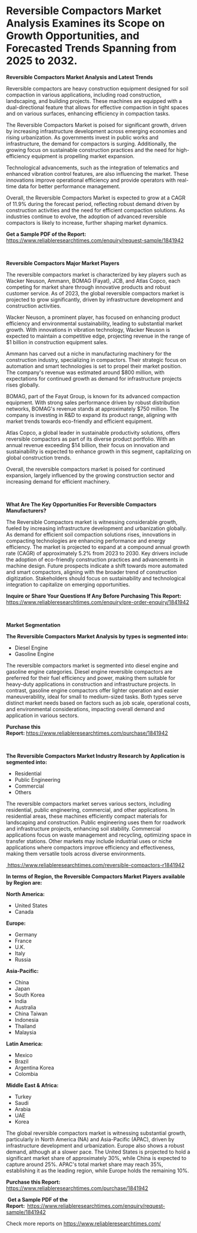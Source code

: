 <p><h1>Reversible Compactors Market Analysis Examines its Scope on Growth Opportunities, and Forecasted Trends Spanning from 2025 to 2032.</h1></p><p><strong>Reversible Compactors Market Analysis and Latest Trends</strong></p>
<p><p>Reversible compactors are heavy construction equipment designed for soil compaction in various applications, including road construction, landscaping, and building projects. These machines are equipped with a dual-directional feature that allows for effective compaction in tight spaces and on various surfaces, enhancing efficiency in compaction tasks. </p><p>The Reversible Compactors Market is poised for significant growth, driven by increasing infrastructure development across emerging economies and rising urbanization. As governments invest in public works and infrastructure, the demand for compactors is surging. Additionally, the growing focus on sustainable construction practices and the need for high-efficiency equipment is propelling market expansion. </p><p>Technological advancements, such as the integration of telematics and enhanced vibration control features, are also influencing the market. These innovations improve operational efficiency and provide operators with real-time data for better performance management. </p><p>Overall, the Reversible Compactors Market is expected to grow at a CAGR of 11.9% during the forecast period, reflecting robust demand driven by construction activities and the need for efficient compaction solutions. As industries continue to evolve, the adoption of advanced reversible compactors is likely to increase, further shaping market dynamics.</p></p>
<p><strong>Get a Sample PDF of the Report:&nbsp;</strong> <a href="https://www.reliableresearchtimes.com/enquiry/request-sample/1841942?utm_campaign=2220&utm_medium=2&utm_source=Github&utm_content=ia&utm_term=26032025&utm_id=reversible-compactors">https://www.reliableresearchtimes.com/enquiry/request-sample/1841942</a></p>
<p>&nbsp;</p>
<p><strong>Reversible Compactors Major Market Players</strong></p>
<p><p>The reversible compactors market is characterized by key players such as Wacker Neuson, Ammann, BOMAG (Fayat), JCB, and Atlas Copco, each competing for market share through innovative products and robust customer service. As of 2023, the global reversible compactors market is projected to grow significantly, driven by infrastructure development and construction activities.</p><p>Wacker Neuson, a prominent player, has focused on enhancing product efficiency and environmental sustainability, leading to substantial market growth. With innovations in vibration technology, Wacker Neuson is expected to maintain a competitive edge, projecting revenue in the range of $1 billion in construction equipment sales.</p><p>Ammann has carved out a niche in manufacturing machinery for the construction industry, specializing in compactors. Their strategic focus on automation and smart technologies is set to propel their market position. The company's revenue was estimated around $800 million, with expectations for continued growth as demand for infrastructure projects rises globally.</p><p>BOMAG, part of the Fayat Group, is known for its advanced compaction equipment. With strong sales performance driven by robust distribution networks, BOMAG's revenue stands at approximately $750 million. The company is investing in R&D to expand its product range, aligning with market trends towards eco-friendly and efficient equipment.</p><p>Atlas Copco, a global leader in sustainable productivity solutions, offers reversible compactors as part of its diverse product portfolio. With an annual revenue exceeding $14 billion, their focus on innovation and sustainability is expected to enhance growth in this segment, capitalizing on global construction trends.</p><p>Overall, the reversible compactors market is poised for continued expansion, largely influenced by the growing construction sector and increasing demand for efficient machinery.</p></p>
<p>&nbsp;</p>
<p><strong>What Are The Key Opportunities For Reversible Compactors Manufacturers?</strong></p>
<p><p>The Reversible Compactors market is witnessing considerable growth, fueled by increasing infrastructure development and urbanization globally. As demand for efficient soil compaction solutions rises, innovations in compacting technologies are enhancing performance and energy efficiency. The market is projected to expand at a compound annual growth rate (CAGR) of approximately 5.2% from 2023 to 2030. Key drivers include the adoption of eco-friendly construction practices and advancements in machine design. Future prospects indicate a shift towards more automated and smart compactors, aligning with the broader trend of construction digitization. Stakeholders should focus on sustainability and technological integration to capitalize on emerging opportunities.</p></p>
<p><strong>Inquire or Share Your Questions If Any Before Purchasing This Report:</strong> <a href="https://www.reliableresearchtimes.com/enquiry/pre-order-enquiry/1841942?utm_campaign=2220&utm_medium=2&utm_source=Github&utm_content=ia&utm_term=26032025&utm_id=reversible-compactors">https://www.reliableresearchtimes.com/enquiry/pre-order-enquiry/1841942</a></p>
<p>&nbsp;</p>
<p><strong>Market Segmentation</strong></p>
<p><strong>The Reversible Compactors Market Analysis by types is segmented into:</strong></p>
<p><ul><li>Diesel Engine</li><li>Gasoline Engine</li></ul></p>
<p><p>The reversible compactors market is segmented into diesel engine and gasoline engine categories. Diesel engine reversible compactors are preferred for their fuel efficiency and power, making them suitable for heavy-duty applications in construction and infrastructure projects. In contrast, gasoline engine compactors offer lighter operation and easier maneuverability, ideal for small to medium-sized tasks. Both types serve distinct market needs based on factors such as job scale, operational costs, and environmental considerations, impacting overall demand and application in various sectors.</p></p>
<p><strong>Purchase this Report:&nbsp;</strong><a href="https://www.reliableresearchtimes.com/purchase/1841942?utm_campaign=2220&utm_medium=2&utm_source=Github&utm_content=ia&utm_term=26032025&utm_id=reversible-compactors">https://www.reliableresearchtimes.com/purchase/1841942</a></p>
<p>&nbsp;</p>
<p><strong>The Reversible Compactors Market Industry Research by Application is segmented into:</strong></p>
<p><ul><li>Residential</li><li>Public Engineering</li><li>Commercial</li><li>Others</li></ul></p>
<p><p>The reversible compactors market serves various sectors, including residential, public engineering, commercial, and other applications. In residential areas, these machines efficiently compact materials for landscaping and construction. Public engineering uses them for roadwork and infrastructure projects, enhancing soil stability. Commercial applications focus on waste management and recycling, optimizing space in transfer stations. Other markets may include industrial uses or niche applications where compactors improve efficiency and effectiveness, making them versatile tools across diverse environments.</p></p>
<p><a href="https://www.reliableresearchtimes.com/reversible-compactors-r1841942?utm_campaign=2220&utm_medium=2&utm_source=Github&utm_content=ia&utm_term=26032025&utm_id=reversible-compactors">&nbsp;https://www.reliableresearchtimes.com/reversible-compactors-r1841942</a></p>
<p><strong>In terms of Region, the Reversible Compactors Market Players available by Region are:</strong></p>
<p>
    <p> <strong> North America: </strong>
        <ul>
            <li>United States</li>
            <li>Canada</li>
        </ul>
        </p> 
    <p> <strong> Europe: </strong>
        <ul>
            <li>Germany</li>
            <li>France</li>
            <li>U.K.</li>
            <li>Italy</li>
            <li>Russia</li>
        </ul>
        </p> 
    <p> <strong> Asia-Pacific: </strong>
        <ul>
            <li>China</li>
            <li>Japan</li>
            <li>South Korea</li>
            <li>India</li>
            <li>Australia</li>
            <li>China Taiwan</li>
            <li>Indonesia</li>
            <li>Thailand</li>
            <li>Malaysia</li>
        </ul>
        </p> 
    <p> <strong> Latin America: </strong>
        <ul>
            <li>Mexico</li>
            <li>Brazil</li>
            <li>Argentina Korea</li>
            <li>Colombia</li>
        </ul>
        </p> 
    <p> <strong> Middle East & Africa: </strong>
        <ul>
            <li>Turkey</li>
            <li>Saudi</li>
            <li>Arabia</li>
            <li>UAE</li>
            <li>Korea</li>
        </ul>
    </p>
    </p>
<p><p>The global reversible compactors market is witnessing substantial growth, particularly in North America (NA) and Asia-Pacific (APAC), driven by infrastructure development and urbanization. Europe also shows a robust demand, although at a slower pace. The United States is projected to hold a significant market share of approximately 30%, while China is expected to capture around 25%. APAC's total market share may reach 35%, establishing it as the leading region, while Europe holds the remaining 10%.</p></p>
<p><strong>Purchase this Report: </strong><a href="https://www.reliableresearchtimes.com/purchase/1841942?utm_campaign=2220&utm_medium=2&utm_source=Github&utm_content=ia&utm_term=26032025&utm_id=reversible-compactors">https://www.reliableresearchtimes.com/purchase/1841942</a></p>
<p>&nbsp;<strong>Get a Sample PDF of the Report:&nbsp;&nbsp;</strong><a href="https://www.reliableresearchtimes.com/enquiry/request-sample/1841942?utm_campaign=2220&utm_medium=2&utm_source=Github&utm_content=ia&utm_term=26032025&utm_id=reversible-compactors">https://www.reliableresearchtimes.com/enquiry/request-sample/1841942</a></p>
<p><strong></strong></p>
<p>Check more reports on <a href="https://www.reliableresearchtimes.com/?utm_campaign=2220&utm_medium=2&utm_source=Github&utm_content=ia&utm_term=26032025&utm_id=reversible-compactors">https://www.reliableresearchtimes.com/</a></p>